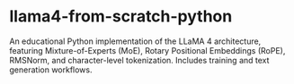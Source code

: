 # llama4-from-scratch-python
An educational Python implementation of the LLaMA 4 architecture, featuring Mixture-of-Experts (MoE), Rotary Positional Embeddings (RoPE), RMSNorm, and character-level tokenization. Includes training and text generation workflows.
